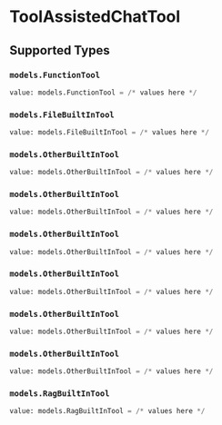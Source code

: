 # ToolAssistedChatTool


## Supported Types

### `models.FunctionTool`

```python
value: models.FunctionTool = /* values here */
```

### `models.FileBuiltInTool`

```python
value: models.FileBuiltInTool = /* values here */
```

### `models.OtherBuiltInTool`

```python
value: models.OtherBuiltInTool = /* values here */
```

### `models.OtherBuiltInTool`

```python
value: models.OtherBuiltInTool = /* values here */
```

### `models.OtherBuiltInTool`

```python
value: models.OtherBuiltInTool = /* values here */
```

### `models.OtherBuiltInTool`

```python
value: models.OtherBuiltInTool = /* values here */
```

### `models.OtherBuiltInTool`

```python
value: models.OtherBuiltInTool = /* values here */
```

### `models.OtherBuiltInTool`

```python
value: models.OtherBuiltInTool = /* values here */
```

### `models.RagBuiltInTool`

```python
value: models.RagBuiltInTool = /* values here */
```

